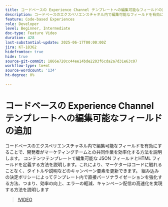 ```yaml
---
title: コードベースの Experience Channel テンプレートへの編集可能なフィールドの追加
description: コードベースのエクスペリエンスチャネル内で編集可能なフィールドを有効にすることで、開発者がマーケティングチームとの共同作業を効率化する方法を説明します。 コンテンツテンプレートで編集可能な JSON フィールドとHTML フィールドを定義する方法を説明します。これにより、マーケターはコードに触れることなく、タイトルや説明などのキャンペーン要素を更新できます。 組み込みの決定ポリシーによってテンプレート内で直接パーソナライゼーションを強化する方法、つまり、効率の向上、エラーの軽減、キャンペーン配信の高速化を実現する方法を説明します
feature: Code-based Experiences
role: Developer
level: Beginner, Intermediate
doc-type: Feature Video
duration: 428
last-substantial-update: 2025-06-17T00:00:00Z
jira: KT-18362
hidefromtoc: true
hide: true
source-git-commit: 1866e720cc44ee14bde2203f6cda2a7d31e63c07
workflow-type: tm+mt
source-wordcount: '134'
ht-degree: 0%

---
```



# コードベースの Experience Channel テンプレートへの編集可能なフィールドの追加

コードベースのエクスペリエンスチャネル内で編集可能なフィールドを有効にすることで、開発者がマーケティングチームとの共同作業を効率化する方法を説明します。 コンテンツテンプレートで編集可能な JSON フィールドとHTML フィールドを定義する方法を説明します。これにより、マーケターはコードに触れることなく、タイトルや説明などのキャンペーン要素を更新できます。 組み込みの決定ポリシーによってテンプレート内で直接パーソナライゼーションを強化する方法、つまり、効率の向上、エラーの軽減、キャンペーン配信の高速化を実現する方法を説明します

>[!VIDEO](https://video.tv.adobe.com/v/3463990/?learn=on&enablevpops)
